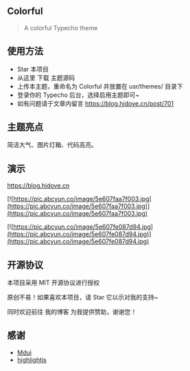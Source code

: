 ## Colorful

> A colorful Typecho theme

## 使用方法

* Star 本项目
* 从这里 下载 主题源码
* 上传本主题，重命名为 Colorful 并放置在 usr/themes/ 目录下
* 登录你的 Typecho 后台，选择启用主题即可~
* 如有问题请于文章内留言  <https://blog.hidove.cn/post/701>

## 主题亮点

简洁大气、图片灯箱、代码高亮。

## 演示

<https://blog.hidove.cn>

[![https://pic.abcyun.co/image/5e607faa7f003.jpg](https://pic.abcyun.co/image/5e607faa7f003.jpg)](https://pic.abcyun.co/image/5e607faa7f003.jpg)


[![https://pic.abcyun.co/image/5e607fe087d94.jpg](https://pic.abcyun.co/image/5e607fe087d94.jpg)](https://pic.abcyun.co/image/5e607fe087d94.jpg)

## 开源协议

本项目采用 MIT 开源协议进行授权

原创不易！如果喜欢本项目，请 Star 它以示对我的支持~

同时欢迎前往 我的博客 为我提供赞助，谢谢您！

## 感谢

* [Mdui](https://www.mdui.org/)
* [highlightjs](https://highlightjs.org/)